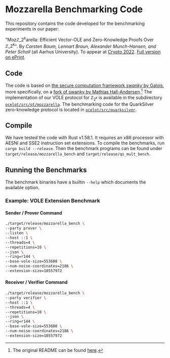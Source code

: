 # Mozzarella Benchmarking Code

This repository contains the code developed for the benchmarking experiments in our paper:

"Moz​$\mathbb{Z}\_{2^k}$​arella: Efficient Vector-OLE and Zero-Knowledge Proofs Over $\mathbb{Z}\_{2^k}$". By *Carsten Baum, Lennart Braun, Alexander Munch-Hansen, and Peter Scholl* (all Aarhus University). To appear at [Crypto 2022](https://crypto.iacr.org/2022/). [Full version on ePrint](https://eprint.iacr.org/2022/819).


## Code

The code is based on [the secure computation framework *swanky* by Galois](https://github.com/GaloisInc/swanky), more specifically, on a [fork of swanky by Mathias Hall-Andersen](https://github.com/rot256/swanky/tree/f4f9261a1f2ef7e338ab7a453fb450cc98801aac).[^1] The implementation of our VOLE protocol for $\mathbb{Z}_{2^k}$ is available in the subdirectory [`ocelot/src/ot/mozzarella`](ocelot/src/ot/mozzarella). The benchmarking code for the QuarkSilver zero-knowledge protocol is located in [`ocelot/src/quarksilver`](ocelot/src/quarksilver).

[^1]: The original README can be found [here](https://github.com/Pownieh/swanky/blob/0d66360cff270851ad9fecbeaeb8e06eee94d977/README.md).


## Compile

We have tested the code with Rust v1.58.1. It requires an x86 processor with AESNI and SSE2 instruction set extensions. To compile the benchmarks, run `cargo build --release`. Then the benchmark programs can be found under `target/release/mozzarella_bench` and `target/release/qs_mult_bench`.


## Running the Benchmarks

The benchmark binaries have a builtin `--help` which documents the available option.


### Example: VOLE Extension Benchmark

#### Sender / Prover Command
```sh
./target/release/mozzarella_bench \
--party prover \
--listen \
--host ::1 \
--threads=4 \
--repetitions=10 \
--json \
--ring=r144 \
--base-vole-size=553600 \
--num-noise-coordinates=2186 \
--extension-size=10557972
```

#### Receiver / Verifier Command
```sh
./target/release/mozzarella_bench \
--party verifier \
--host ::1 \
--threads=4 \
--repetitions=10 \
--json \
--ring=r144 \
--base-vole-size=553600 \
--num-noise-coordinates=2186 \
--extension-size=10557972
```
